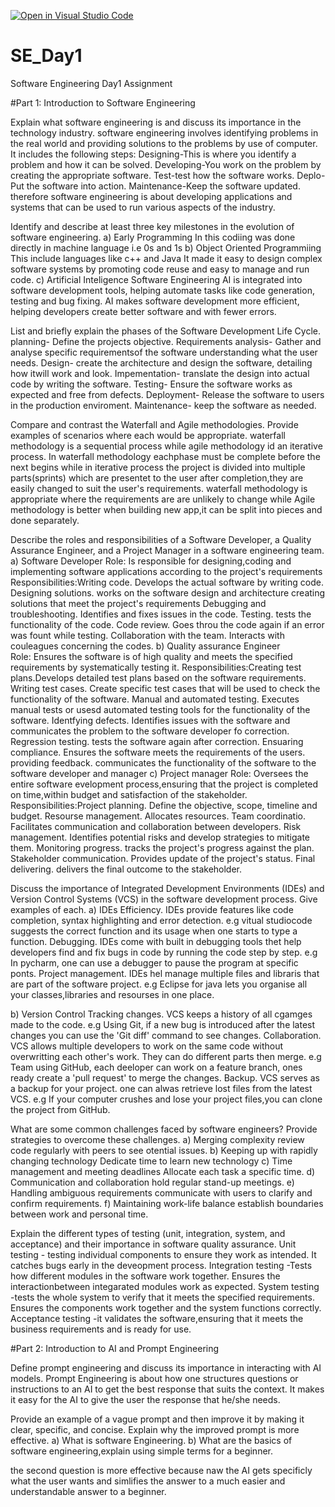 [![Open in Visual Studio Code](https://classroom.github.com/assets/open-in-vscode-2e0aaae1b6195c2367325f4f02e2d04e9abb55f0b24a779b69b11b9e10269abc.svg)](https://classroom.github.com/online_ide?assignment_repo_id=15569948&assignment_repo_type=AssignmentRepo)
# SE_Day1
Software Engineering Day1 Assignment

#Part 1: Introduction to Software Engineering

Explain what software engineering is and discuss its importance in the technology industry.
software engineering involves identifying problems in the real world and providing solutions to the problems by use of computer.
It includes the following steps:
                   Designing-This is where you identify a problem and how it can be solved.
                   Developing-You work on the problem by creating the appropriate software.
                   Test-test how the software works.
                   Deplo-Put the software into action.
                   Maintenance-Keep the software updated.
therefore software engineering is about developing applications and systems that can be used to run various aspects of the industry.                   


Identify and describe at least three key milestones in the evolution of software engineering.
    a)  Early Programming
In this codiing was done directly in machine language  i.e  0s and 1s 
    b)  Object Oriented Programmiing
This include languages like c++ and Java
It made it easy to design complex software systems by promoting code reuse and easy to manage and run code.
    c)  Artificial Inteligence Software Engineering
AI is integrated into software development tools, helping automate tasks like code generation, testing and bug fixing.
AI makes software development more efficient, helping developers create better software and with fewer errors.


List and briefly explain the phases of the Software Development Life Cycle.
planning- Define the projects objective.
Requirements analysis- Gather and analyse specific requirementsof the software understanding what the user needs.
Design- create the architecture and design the software, detailing how itwill work and look.
Impementation- translate the design into actual code by writing the software.
Testing- Ensure the software works as expected and free from defects.
Deployment- Release the software to users in the production enviroment.
Maintenance- keep the software as needed.


Compare and contrast the Waterfall and Agile methodologies. Provide examples of scenarios where each would be appropriate.
waterfall methodology is a sequential process while agile methodology id an iterative process.
In waterfall methodology eachphase must be complete before the next begins while in  iterative process the project is divided into multiple parts(sprints) which are presentet to the user after completion,they are easily changed to suit the user's requirements.
waterfall methodology is appropriate where the requirements are are unlikely to change while  Agile methodology is better when building new app,it can be split into pieces and done separately.



Describe the roles and responsibilities of a Software Developer, a Quality Assurance Engineer, and a Project Manager in a software engineering team.
    a)  Software Developer
Role: Is responsible for designing,coding and implementing software applications according to the project's requirements
Responsibilities:Writing code. Develops the actual software by writing code.
                 Designing solutions. works on the software design and architecture creating solutions that meet the project's requirements
                 Debugging and troubleshooting. Identifies and fixes issues in the code.
                 Testing. tests the functionality of the code.
                 Code review. Goes throu the code again if an error was fount while testing.
                 Collaboration with the team. Interacts with couleagues  concerning the codes.
    b)  Quality assurance Engineer  
 Role: Ensures the software is of high quality and meets the specified requirements by systematically testing it.
 Responsibilities:Creating test plans.Develops detailed test plans based on the software requirements.
                  Writing test cases. Create specific test cases that will be used to check the functionality of the software.
                  Manual and automated testing. Executes manual tests or usesd automated testing tools for the functionality of the software.
                  Identfying defects. Identifies issues with the software and communicates the problem to the software developer fo correction.
                  Regression testing. tests the software again after correction.
                  Ensuaring compliance. Ensures the software meets the requirements of the users.
                  providing feedback. communicates the functionality of the software to the software developer and manager
    c)  Project manager
  Role: Oversees the entire software evelopment process,ensuring that the project is completed on time,within budget and satisfaction of the stakeholder.
  Responsibilities:Project planning. Define the objective, scope, timeline and budget.
                   Resourse management. Allocates resources.
                   Team coordinatio. Facilitates communication and collaboration between developers.
                   Risk management. Identifies potential risks and develop strategies to mitigate them.
                   Monitoring progress. tracks the project's progress against the plan.
                   Stakeholder communication. Provides update of the project's status.
                   Final delivering. delivers the final outcome to the stakeholder.


Discuss the importance of Integrated Development Environments (IDEs) and Version Control Systems (VCS) in the software development process. Give examples of each.
    a)  IDEs
  Efficiency. IDEs provide features like code completion, syntax highlighting and error detection.
  e.g vitual studiocode suggests the correct function and its usage when one starts to type a function.
  Debugging. IDEs come with built in debugging tools thet help developers find and fix bugs in code by running the code step by step.
  e.g In pycharm, one can use a debugger to pause the program at specific ponts.
  Project management. IDEs hel manage multiple files and libraris that are part of the software project.
  e.g Eclipse for java lets you organise all your classes,libraries and resourses in one place.

   b)  Version Control
  Tracking changes. VCS keeps a history of all cgamges made to the code.
  e.g Using Git, if a new bug is introduced after the latest changes you can use the 'Git diff' command to see changes.
  Collaboration. VCS allows multiple developers to work on the same code without overwritting each other's work. They can do different parts then merge.
  e.g Team using GitHub, each deeloper can work on a feature branch, ones ready create a 'pull request' to merge the changes.
  Backup. VCS serves as a backup for your project. one can alwas retrieve lost files from the latest VCS.
  e.g If your computer crushes and lose your project files,you can clone the project from GitHub.


What are some common challenges faced by software engineers? Provide strategies to overcome these challenges.
    a) Merging complexity
  review code regularly with peers to see otential issues.
    b) Keeping up with rapidly changing technology
  Dedicate time to learn new technology
    c) Time management and meeting deadlines
  Allocate each task a specific time.
    d) Communication and collaboration
  hold regular stand-up meetings.
    e) Handling ambiguous requirements
  communicate with users to clarify and confirm requirements.
    f) Maintaining work-life balance
  establish boundaries between work and personal time.

Explain the different types of testing (unit, integration, system, and acceptance) and their importance in software quality assurance.
 Unit testing - testing individual components to ensure they work as intended.
                It catches bugs early in the deveopment process.
 Integration testing -Tests how different modules in the software work together.
                Ensures the interactionbetween integarated modules work as expected.
 System testing -tests the whole system to verify that it meets the specified requirements.
                Ensures the components work together and the system functions correctly.
 Acceptance testing -it validates the software,ensuring that it meets the business requirements and is ready for use.               


#Part 2: Introduction to AI and Prompt Engineering


Define prompt engineering and discuss its importance in interacting with AI models.
Prompt Engineering is about how one structures questions or instructions to an AI to get the best response that suits the context.
It makes it easy for the AI to give the user the response that he/she needs.


Provide an example of a vague prompt and then improve it by making it clear, specific, and concise. Explain why the improved prompt is more effective.
  a) What is software Engineering.
  b) What are the basics of software engineering,explain using simple terms for a beginner.

  the second question is more effective because naw the AI gets specificly what the user wants and simlifies the answer to a much easier and understandable answer to a beginner.
